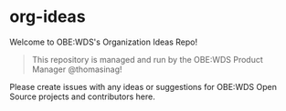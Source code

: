 # org-ideas

Welcome to OBE:WDS's Organization Ideas Repo!

> This repository is managed and run by the OBE:WDS Product Manager @thomasinag!

Please create issues with any ideas or suggestions for OBE:WDS Open Source projects and contributors here.
